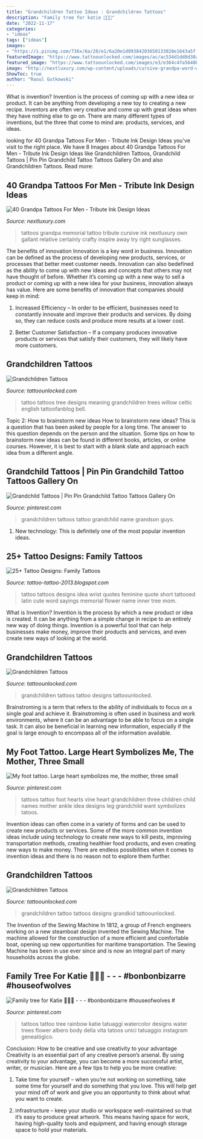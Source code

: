 ```yaml
---
title: "Grandchildren Tattoo Ideas : Grandchildren Tattoos"
description: "Family tree for katie 🌈💖🌳"
date: "2022-11-17"
categories:
- "ideas"
tags: ["ideas"]
images:
- "https://i.pinimg.com/736x/6a/20/e1/6a20e1d89384203650133828e1643a5f.jpg"
featuredImage: "https://www.tattoounlocked.com/images/ac/ac534d1dd8d38a404c775e0f2f941836.jpeg"
featured_image: "https://www.tattoounlocked.com/images/e3/e364c4fa5648b8d99b8959479a60dc59.jpeg"
image: "http://nextluxury.com/wp-content/uploads/cursive-grandpa-word-with-sunglasses-male-memorial-tattoos.jpg"
ShowToc: true
author: "Raoul Gutkowski"
---
```



What is invention?
Invention is the process of coming up with a new idea or product. It can be anything from developing a new toy to creating a new recipe. Inventors are often very creative and come up with great ideas when they have nothing else to go on. There are many different types of inventions, but the three that come to mind are: products, services, and ideas.

	

		
looking for 40 Grandpa Tattoos For Men - Tribute Ink Design Ideas you've visit to the right place. We have 8 Images about 40 Grandpa Tattoos For Men - Tribute Ink Design Ideas like Grandchildren Tattoos, Grandchild Tattoos | Pin Pin Grandchild Tattoo Tattoos Gallery On and also Grandchildren Tattoos. Read more:
		
    
## 40 Grandpa Tattoos For Men - Tribute Ink Design Ideas

<img loading=lazy src="http://nextluxury.com/wp-content/uploads/cursive-grandpa-word-with-sunglasses-male-memorial-tattoos.jpg" onerror="this.onerror=null;this.src='https://tse1.mm.bing.net/th?id=OIP.J_cM2vul4MgHpQ7rvF2JWwHaIp&amp;pid=15.1';" alt="40 Grandpa Tattoos For Men - Tribute Ink Design Ideas">

_Source: nextluxury.com_

>tattoos grandpa memorial tattoo tribute cursive ink nextluxury own gallant relative certainly crafty inspire away try right sunglasses. 

	

The benefits of innovation
Innovation is a key word in business. Innovation can be defined as the process of developing new products, services, or processes that better meet customer needs. Innovation can also bedefined as the ability to come up with new ideas and concepts that others may not have thought of before. Whether it’s coming up with a new way to sell a product or coming up with a new idea for your business, innovation always has value. Here are some benefits of innovation that companies should keep in mind: 
1) Increased Efficiency – In order to be efficient, businesses need to constantly innovate and improve their products and services. By doing so, they can reduce costs and produce more results at a lower cost. 

2) Better Customer Satisfaction – If a company produces innovative products or services that satisfy their customers, they will likely have more customers.

    
## Grandchildren Tattoos

<img loading=lazy src="https://www.tattoounlocked.com/images/e3/e364c4fa5648b8d99b8959479a60dc59.jpeg" onerror="this.onerror=null;this.src='https://tse1.mm.bing.net/th?id=OIP.70qu2BQcmwnIrXJpM_RXmgHaJ4&amp;pid=15.1';" alt="Grandchildren Tattoos">

_Source: tattoounlocked.com_

>tattoo tattoos tree designs meaning grandchildren trees willow celtic english tattoofanblog bell. 

	

Topic 2: How to brainstorm new ideas
How to brainstorm new ideas? This is a question that has been asked by people for a long time. The answer to this question depends on the person and the situation. Some tips on how to brainstorm new ideas can be found in different books, articles, or online courses. However, it is best to start with a blank slate and approach each idea from a different angle.

    
## Grandchild Tattoos | Pin Pin Grandchild Tattoo Tattoos Gallery On

<img loading=lazy src="https://s-media-cache-ak0.pinimg.com/736x/63/cb/1b/63cb1ba8fea9afd68b8e0935ccff7119.jpg" onerror="this.onerror=null;this.src='https://tse3.mm.bing.net/th?id=OIP.14xFpkFrtwPbBFMoDPa2rwHaHa&amp;pid=15.1';" alt="Grandchild Tattoos | Pin Pin Grandchild Tattoo Tattoos Gallery On">

_Source: pinterest.com_

>grandchildren tattoos tattoo grandchild name grandson guys. 

	

1) New technology: This is definitely one of the most popular invention ideas.

    
## 25+ Tattoo Designs: Family Tattoos

<img loading=lazy src="http://3.bp.blogspot.com/-fGMRhk9yhmI/UP2TxMM1RkI/AAAAAAAABLY/0gmgdUMso84/s1600/family_tattoo_2.jpg" onerror="this.onerror=null;this.src='https://tse2.mm.bing.net/th?id=OIP.MMRY481WH6Kf6XzmLtpPhAHaFj&amp;pid=15.1';" alt="25+ Tattoo Designs: Family Tattoos">

_Source: tattoo-tattoo-2013.blogspot.com_

>tattoo tattoos designs idea wrist quotes feminine quote short tattooed latin cute word sayings memorial flower name inner tree mom. 

	

What is Invention?
Invention is the process by which a new product or idea is created. It can be anything from a simple change in recipe to an entirely new way of doing things. Invention is a powerful tool that can help businesses make money, improve their products and services, and even create new ways of looking at the world.

    
## Grandchildren Tattoos

<img loading=lazy src="https://www.tattoounlocked.com/images/ca/ca3cff4a7871404d27986b736da75aef.jpeg" onerror="this.onerror=null;this.src='https://tse4.mm.bing.net/th?id=OIP.Fwlmo8-NIheATj3_JTJ3_AHaFL&amp;pid=15.1';" alt="Grandchildren Tattoos">

_Source: tattoounlocked.com_

>grandchildren tattoos tattoo designs tattoounlocked. 

	

Brainstroming is a term that refers to the ability of individuals to focus on a single goal and achieve it. Brainstroming is often used in business and work environments, where it can be an advantage to be able to focus on a single task. It can also be beneficial in learning new information, especially if the goal is large enough to encompass all of the information available.

    
## My Foot Tattoo. Large Heart Symbolizes Me, The Mother, Three Small

<img loading=lazy src="https://i.pinimg.com/736x/8b/00/ac/8b00ac5b34e42ff0ad47c2d7d9db1479.jpg" onerror="this.onerror=null;this.src='https://tse2.mm.bing.net/th?id=OIP.SEpmP42faqzN_CJrewv9fgHaJ4&amp;pid=15.1';" alt="My foot tattoo. Large heart symbolizes me, the mother, three small">

_Source: pinterest.com_

>tattoos tattoo foot hearts vine heart grandchildren three children child names mother ankle idea designs leg grandchild want symbolizes tatoos. 

	

Invention ideas can often come in a variety of forms and can be used to create new products or services. Some of the more common invention ideas include using technology to create new ways to kill pests, improving transportation methods, creating healthier food products, and even creating new ways to make money. There are endless possibilities when it comes to invention ideas and there is no reason not to explore them further.

    
## Grandchildren Tattoos

<img loading=lazy src="https://www.tattoounlocked.com/images/ac/ac534d1dd8d38a404c775e0f2f941836.jpeg" onerror="this.onerror=null;this.src='https://tse1.mm.bing.net/th?id=OIP.ibt6MQiZcZZaDR35EHYfCwDIEs&amp;pid=15.1';" alt="Grandchildren Tattoos">

_Source: tattoounlocked.com_

>grandchildren tattoo tattoos designs grandkid tattoounlocked. 

	

The Invention of the Sewing Machine
In 1812, a group of French engineers working on a new steamboat design invented the Sewing Machine. The machine allowed for the construction of a more efficient and comfortable boat, opening up new opportunities for maritime transportation. The Sewing Machine has been in use ever since and is now an integral part of many households across the globe.

    
## Family Tree For Katie 🌈💖🌳 - - - #bonbonbizarre #houseofwolves #

<img loading=lazy src="https://i.pinimg.com/736x/6a/20/e1/6a20e1d89384203650133828e1643a5f.jpg" onerror="this.onerror=null;this.src='https://tse3.mm.bing.net/th?id=OIP.slroT_rdjhRPg4-PEwd7jQHaJQ&amp;pid=15.1';" alt="Family tree for Katie 🌈💖🌳 - - - #bonbonbizarre #houseofwolves #">

_Source: pinterest.com_

>tattoos tattoo tree rainbow katie tatuaggi watercolor designs water trees flower albero body della vita tatoos unici tatuaggio instagram genealógico. 

	

Conclusion: How to be creative and use creativity to your advantage
Creativity is an essential part of any creative person’s arsenal. By using creativity to your advantage, you can become a more successful artist, writer, or musician. Here are a few tips to help you be more creative:
1. Take time for yourself – when you’re not working on something, take some time for yourself and do something that you love. This will help get your mind off of work and give you an opportunity to think about what you want to create.

2. infrastructure – keep your studio or workspace well-maintained so that it’s easy to produce great artwork. This means having space for work, having high-quality tools and equipment, and having enough storage space to hold your materials.



